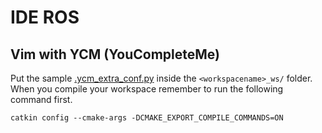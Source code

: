 # IDE ROS
## Vim with YCM (YouCompleteMe)
  Put the sample [.ycm_extra_conf.py](https://raw.githubusercontent.com/Briancbn/tutorial/master/doc/ros/.ycm_extra_conf.py) inside the `<workspacename>_ws/` folder. When you compile your workspace remember to run the following command first.
  ```
catkin config --cmake-args -DCMAKE_EXPORT_COMPILE_COMMANDS=ON
  ```
